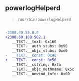 ## powerlogHelperd

> `/usr/bin/powerlogHelperd`

```diff

-2308.40.55.0.0
+2308.60.188.502.1
   __TEXT.__text: 0x160
   __TEXT.__auth_stubs: 0x90
   __TEXT.__objc_stubs: 0xe0
-  __TEXT.__const: 0x48
+  __TEXT.__const: 0x50
   __TEXT.__cstring: 0x7a
   __TEXT.__objc_methname: 0x5c
   __TEXT.__unwind_info: 0x60

```
